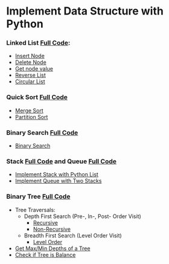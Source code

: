 # Implement Data Structure with Python

### Linked List [Full Code](list/list_impl.py):
- [Insert Node](list/docs/Insert_Node.md)
- [Delete Node](list/docs/Delete_Node.md)
- [Get node value](list/docs/Get_Value.md)
- [Reverse List](list/docs/Reverse_List.md)
- [Circular List](list/docs/Circular_List.md)

### Quick Sort [Full Code](sort)
- [Merge Sort](sort/docs/Merge_Sort.md)
- [Partition Sort](sort/docs/Partition_Sort.md)

### Binary Search [Full Code](search/binary_search.py)
- [Binary Search](search/docs/Binary_Search.md)

### Stack [Full Code](stack_queue/stack.py) and Queue [Full Code](stack_queue/queue.py) 
- [Implement Stack with Python List](stack_queue/docs/Stack.md)
- [Implement Queue with Two Stacks](stack_queue/docs/Queue.md)


### Binary Tree [Full Code](tree/binary_tree.py)
- Tree Traversals: 
    - Depth First Search (Pre-, In-, Post- Order Visit) 
        - [Recursive](tree/docs/Recursive_Visit.md) 
        - [Non-Recursive](tree/docs/Non_Recursive_Visit.md)
    - Breadth First Search (Level Order Visit)
        - [Level Order](tree/docs/Level_Order.md)
- [Get Max/Min Depths of a Tree](tree/docs/Get_Height.md)
- [Check if Tree is Balance](tree/docs/Get_Height.md)